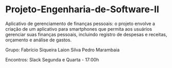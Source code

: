 # Projeto-Engenharia-de-Software-II

Aplicativo de gerenciamento de finanças pessoais: o projeto envolve a criação de um aplicativo para smartphones que permita aos usuários gerenciar suas finanças pessoais, incluindo registro de despesas e receitas, orçamento e análise de gastos.

Grupo: 
Fabrício Siqueira
Laion Silva
Pedro Marambaia

Encontros:
Slack
Segunda e Quarta - 17:00h

